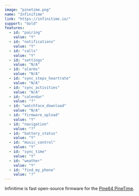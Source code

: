 ```yaml
---
image: "pinetime.png"
name: "InfiniTime"
link: "https://infinitime.io/"
support: "Gold"
features:
  - id: "pairing"
    value: "Y"
  - id: "notifications"
    value: "Y"
  - id: "calls"
    value: "Y"
  - id: "settings"
    value: "N/A"
  - id: "alarms"
    value: "N/A"
  - id: "sync_steps_heartrate"
    value: "N/A"
  - id: "sync_activities"
    value: "N/A"
  - id: "calendar"
    value: "?"
  - id: "watchface_download"
    value: "N/A"
  - id: "firmware_upload"
    value: "Y"
  - id: "navigation"
    value: "?"
  - id: "battery_status"
    value: "Y"
  - id: "music_control"
    value: "Y"
  - id: "sync_time"
    value: "Y"
  - id: "weather"
    value: "Y"
  - id: "find_my_phone"
    value: "?"
---
```


Infinitime is fast open-source firmware for the [Pine64 PineTime](https://pine64.org/devices/pinetime/).
